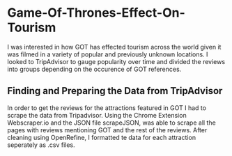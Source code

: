 # Game-Of-Thrones-Effect-On-Tourism
I was interested in how GOT has effected tourism across the world given it was filmed in a variety of popular and previously unknown locations. I looked to TripAdvisor to gauge popularity over time and divided the reviews into groups depending on the occurence of GOT references.
## Finding and Preparing the Data from TripAdvisor
In order to get the reviews for the attractions featured in GOT I had to scrape the data from Tripadvisor. Using the Chrome Extension Webscraper.io and the JSON file scrapeJSON, was able to scrape all the pages with reviews mentioning GOT and the rest of the reviews. After cleaning using OpenRefine, I formatted te data for each attraction seperately as .csv files. 

